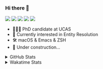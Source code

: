 ### Hi there 👋

[![](https://img.shields.io/badge/-Email-325180?logo=maildotru&logoColor=white&style=flat-square)](mailto://wang@tianshu.me)
[![](https://img.shields.io/badge/-GitHub-black?logo=GitHub&style=flat-square)](https://github.com/tshu-w)
[![](https://img.shields.io/badge/-Telegram-26a5e4?labelColor=fafafa&logo=telegram&style=flat-square)](https://t.me/tshu_w) 
[![](https://img.shields.io/badge/-Twitter-1da1f2?logo=Twitter&logoColor=white&style=flat-square)](https://twitter.com/tshu_w)
[![](https://komarev.com/ghpvc/?username=tshu-w&color=blueviolet&style=flat-square)]()



- 🧑🏻‍🎓 PhD candidate at UCAS
- 🔭 Currently interested in Entity Resolution
- 🛠 macOS & Emacs & ZSH
- 🚧 Under construction...

<details>

<summary>GitHub Stats</summary>

![Tianshu's GitHub stats](https://github-readme-stats.vercel.app/api?username=tshu-w&show_icons=true&theme=buefy&count_private=true)
  
</details>


<details>
  <summary>Wakatime Stats</summary>

  Currently, files accessed by tramp cannot be tracked by wakatime, see https://github.com/wakatime/wakatime-mode/issues/27
  <br>
  
<!--START_SECTION:waka-->
**I'm an Early 🐤** 

```text
🌞 Morning    61 commits     ████░░░░░░░░░░░░░░░░░░░░░   18.6% 
🌆 Daytime    113 commits    ████████░░░░░░░░░░░░░░░░░   34.45% 
🌃 Evening    143 commits    ███████████░░░░░░░░░░░░░░   43.6% 
🌙 Night      11 commits     ░░░░░░░░░░░░░░░░░░░░░░░░░   3.35%

```
📅 **I'm Most Productive on Saturday** 

```text
Monday       80 commits     ██████░░░░░░░░░░░░░░░░░░░   24.39% 
Tuesday      48 commits     ███░░░░░░░░░░░░░░░░░░░░░░   14.63% 
Wednesday    28 commits     ██░░░░░░░░░░░░░░░░░░░░░░░   8.54% 
Thursday     27 commits     ██░░░░░░░░░░░░░░░░░░░░░░░   8.23% 
Friday       27 commits     ██░░░░░░░░░░░░░░░░░░░░░░░   8.23% 
Saturday     81 commits     ██████░░░░░░░░░░░░░░░░░░░   24.7% 
Sunday       37 commits     ██░░░░░░░░░░░░░░░░░░░░░░░   11.28%

```


📊 **This Week I Spent My Time On** 

```text
💬 Programming Languages: 
sh                       30 hrs 9 mins       ███████████████████░░░░░░   76.22% 
Org                      4 hrs 18 mins       ██░░░░░░░░░░░░░░░░░░░░░░░   10.87% 
Emacs Lisp               3 hrs 38 mins       ██░░░░░░░░░░░░░░░░░░░░░░░   9.22% 
Python                   34 mins             ░░░░░░░░░░░░░░░░░░░░░░░░░   1.47% 
Other                    33 mins             ░░░░░░░░░░░░░░░░░░░░░░░░░   1.39%

🔥 Editors: 
Zsh                      30 hrs 9 mins       ███████████████████░░░░░░   76.22% 
Emacs                    9 hrs 20 mins       ██████░░░░░░░░░░░░░░░░░░░   23.6% 
Sublime Text             4 mins              ░░░░░░░░░░░░░░░░░░░░░░░░░   0.18%

🐱‍💻 Projects: 
multimodalER             21 hrs 27 mins      █████████████░░░░░░░░░░░░   54.25% 
Terminal                 5 hrs 48 mins       ███░░░░░░░░░░░░░░░░░░░░░░   14.68% 
Unknown Project          5 hrs 2 mins        ███░░░░░░░░░░░░░░░░░░░░░░   12.72% 
emacs                    3 hrs 43 mins       ██░░░░░░░░░░░░░░░░░░░░░░░   9.41% 
entity_resolution        2 hrs 18 mins       █░░░░░░░░░░░░░░░░░░░░░░░░   5.84%

💻 Operating System: 
Linux                    25 hrs 24 mins      ████████████████░░░░░░░░░   64.21% 
Mac                      14 hrs 9 mins       █████████░░░░░░░░░░░░░░░░   35.79%

```

**I Mostly Code in Python** 

```text
Python                   5 repos             ███████░░░░░░░░░░░░░░░░░░   27.78% 
JavaScript               3 repos             ████░░░░░░░░░░░░░░░░░░░░░   16.67% 
HTML                     2 repos             ██░░░░░░░░░░░░░░░░░░░░░░░   11.11% 
Emacs Lisp               2 repos             ██░░░░░░░░░░░░░░░░░░░░░░░   11.11% 
TeX                      2 repos             ██░░░░░░░░░░░░░░░░░░░░░░░   11.11%

```



 Last Updated on 14/07/2021
<!--END_SECTION:waka-->
</details>
